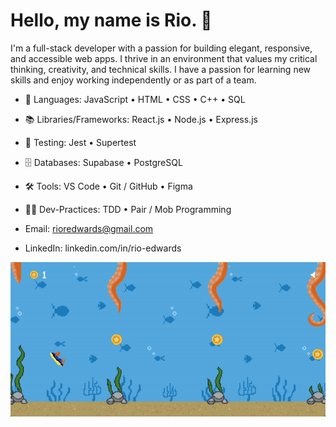 # Hello, my name is Rio. 👋

I'm a full-stack developer with a passion for building elegant, responsive, and accessible web apps. I thrive in an environment that values my critical thinking, creativity, and technical skills. I have a passion for learning new skills and enjoy working independently or as part of a team.

- 📝 Languages: JavaScript • HTML • CSS • C++ • SQL
- 📚 Libraries/Frameworks: React.js • Node.js • Express.js
- 🧪 Testing: Jest • Supertest
- 🗄️ Databases: Supabase • PostgreSQL
- 🛠️ Tools: VS Code • Git / GitHub • Figma
- 👨‍💻 Dev-Practices: TDD • Pair / Mob Programming

- Email: rioredwards@gmail.com
- LinkedIn: linkedin.com/in/rio-edwards

<!---
rioredwards/rioredwards is a ✨ special ✨ repository because its `README.md` (this file) appears on your GitHub profile.
You can click the Preview link to take a look at your changes.
--->

![](https://github.com/rioredwards/rioredwards/blob/main/Swimmy_Nudibranch.gif)
